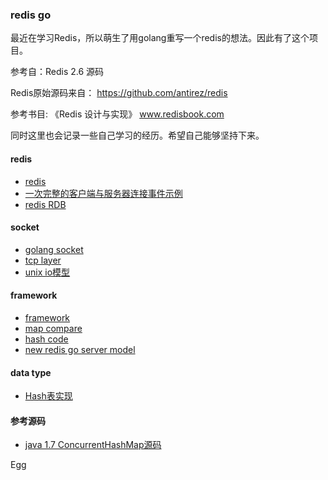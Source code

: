 
### redis go

最近在学习Redis，所以萌生了用golang重写一个redis的想法。因此有了这个项目。

参考自：Redis 2.6 源码

Redis原始源码来自： https://github.com/antirez/redis

参考书目: 《Redis 设计与实现》 www.redisbook.com

同时这里也会记录一些自己学习的经历。希望自己能够坚持下来。

#### redis
* [redis](https://github.com/antirez/redis)
* [一次完整的客户端与服务器连接事件示例](https://github.com/SwanSpouse/redis_go/blob/master/z_docs/redis/conn_event.md)
* [redis RDB](https://github.com/SwanSpouse/redis_go/blob/master/z_docs/redis/redis_rdb.md)


#### socket
* [golang socket](https://github.com/SwanSpouse/redis_go/blob/master/z_docs/socket/socket.md)
* [tcp layer](https://github.com/SwanSpouse/redis_go/blob/master/z_docs/socket/tcp_layer.md)
* [unix io模型](https://github.com/SwanSpouse/redis_go/blob/master/z_docs/socket/unix%20io.md)

#### framework
* [framework](https://github.com/SwanSpouse/redis_go/blob/master/z_docs/framework/framework.md)
* [map compare](https://github.com/SwanSpouse/redis_go/blob/master/z_docs/framework/map%20compare.md)
* [hash code](https://github.com/SwanSpouse/redis_go/blob/master/z_docs/framework/hash_code.md)
* [new redis go server model](https://github.com/SwanSpouse/redis_go/blob/master/z_docs/framework/redis_go_server_model.md)

#### data type
* [Hash表实现](https://github.com/SwanSpouse/redis_go/blob/master/z_docs/data_type/redis_go_dict.md)

#### 参考源码
* [java 1.7 ConcurrentHashMap源码](https://github.com/SwanSpouse/redis_go/blob/master/z_docs/source_code/java_concurrent_hashmap.java)


Egg